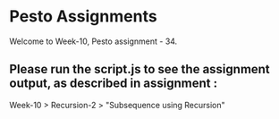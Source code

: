 # Pesto Assignments  

Welcome to Week-10, Pesto assignment - 34.

## Please run the script.js to see the assignment output, as described in assignment :
Week-10 > Recursion-2 > "Subsequence using Recursion"